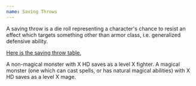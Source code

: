 ```yaml
---
name: Saving Throws
---
```


A saving throw is a die roll representing a character's chance to resist an effect which targets something other than armor class, i.e. generalized defensive ability.

<a href="https://docs.google.com/spreadsheets/d/12LhUafnHUk8G73WB8l609W9q8aefNpgDSh51ToCvjSA/edit?usp=sharing">Here is the saving throw table.</a>

A non-magical monster with X HD saves as a level X fighter. A magical monster (one which can cast spells, or has natural magical abilities) with X HD saves as a level X mage.
